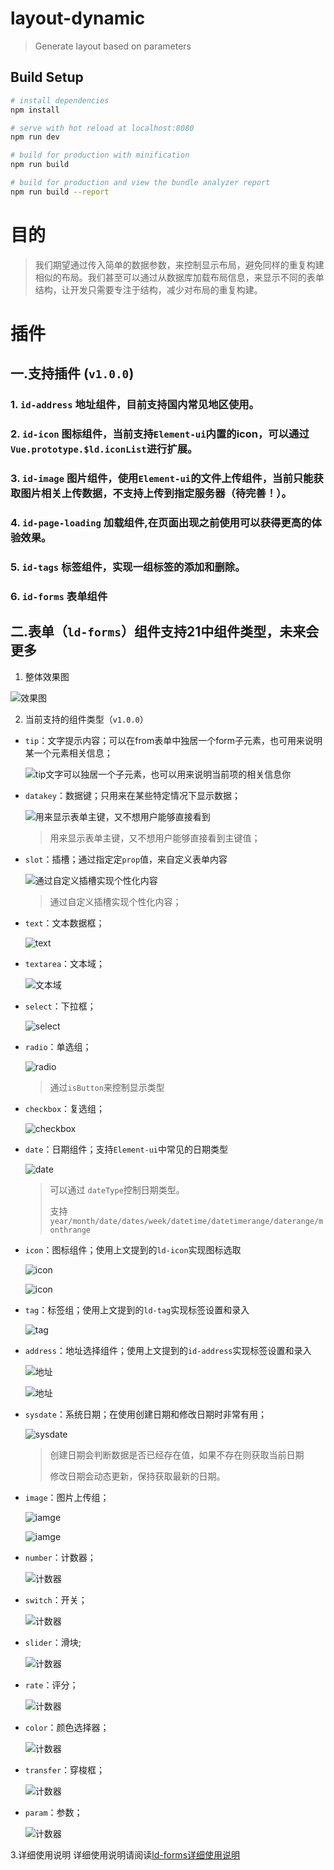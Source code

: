 # layout-dynamic

> Generate layout based on parameters

## Build Setup

``` bash
# install dependencies
npm install

# serve with hot reload at localhost:8080
npm run dev

# build for production with minification
npm run build

# build for production and view the bundle analyzer report
npm run build --report
```
# 目的
> 我们期望通过传入简单的数据参数，来控制显示布局，避免同样的重复构建相似的布局。我们甚至可以通过从数据库加载布局信息，来显示不同的表单结构，让开发只需要专注于结构，减少对布局的重复构建。
# 插件
## 一.支持插件 (`v1.0.0`)
### 1. `id-address` 地址组件，目前支持国内常见地区使用。
### 2. `id-icon` 图标组件，当前支持`Element-ui`内置的icon，可以通过`Vue.prototype.$ld.iconList`进行扩展。
### 3. `id-image` 图片组件，使用`Element-ui`的文件上传组件，当前只能获取图片相关上传数据，不支持上传到指定服务器（待完善！）。
### 4. `id-page-loading` 加载组件,在页面出现之前使用可以获得更高的体验效果。
### 5. `id-tags` 标签组件，实现一组标签的添加和删除。
### 6. `id-forms` 表单组件
## 二.表单（`ld-forms`）组件支持21中组件类型，未来会更多
1. 整体效果图

  ![效果图](./效果图/ld-forms.png)

2. 当前支持的组件类型（`v1.0.0`）

- `tip`：文字提示内容；可以在from表单中独居一个form子元素，也可用来说明某一个元素相关信息；


  ![tip文字可以独居一个子元素，也可以用来说明当前项的相关信息你](./效果图/tip.png)

- `datakey`：数据键；只用来在某些特定情况下显示数据；

  ![用来显示表单主键，又不想用户能够直接看到](./效果图/datakey.png)

  > 用来显示表单主键，又不想用户能够直接看到主键值；

- `slot`：插槽；通过指定定`prop`值，来自定义表单内容

  ![通过自定义插槽实现个性化内容](./效果图/slot.png)

  > 通过自定义插槽实现个性化内容；

- `text`：文本数据框；

  ![text](./效果图/text.png)

- `textarea`：文本域；

  ![文本域](./效果图/textarea.png)

- `select`：下拉框；

  ![select](./效果图/select.png)

- `radio`：单选组；

  ![radio](./效果图/radio.png)

  > 通过`isButton`来控制显示类型

- `checkbox`：复选组；

  ![checkbox](./效果图/checkbox.png)

- `date`：日期组件；支持`Element-ui`中常见的日期类型

  ![date](./效果图/date.png)

  > 可以通过 `dateType`控制日期类型。
  >
  > 支持`year/month/date/dates/week/datetime/datetimerange/daterange/monthrange`

- `icon`：图标组件；使用上文提到的`ld-icon`实现图标选取

  ![icon](./效果图/icon1.png)

  ![icon](./效果图/icon.png)

- `tag`：标签组；使用上文提到的`ld-tag`实现标签设置和录入

  ![tag](./效果图/tag.png)

- `address`：地址选择组件；使用上文提到的`id-address`实现标签设置和录入

  ![地址](./效果图/address1.png)

  ![地址](./效果图/address.png)

- `sysdate`：系统日期；在使用创建日期和修改日期时非常有用；

  ![sysdate](./效果图/sysdate.png)

  > 创建日期会判断数据是否已经存在值，如果不存在则获取当前日期
  >
  > 修改日期会动态更新，保持获取最新的日期。

- `image`：图片上传组；

  ![iamge](./效果图/image1.png)

  ![iamge](./效果图/image.png)

- `number`：计数器；

  ![计数器](./效果图/number.png)

- `switch`：开关；

  ![计数器](./效果图/switch.png)

- `slider`：滑块;

  ![计数器](./效果图/slider.png)

- `rate`：评分；

  ![计数器](./效果图/rate.png)

- `color`：颜色选择器；

  ![计数器](./效果图/color.png)

- `transfer`：穿梭框；

  ![计数器](./效果图/transfer.png)

- `param`：参数；

  ![计数器](./效果图/param.png)

3.详细使用说明
详细使用说明请阅读[ld-forms详细使用说明](./ld-forms.md)
